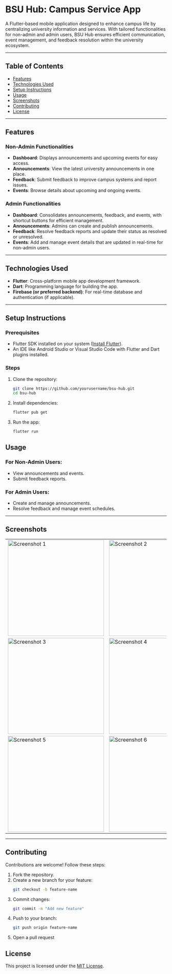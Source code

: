 # **BSU Hub: Campus Service App**

A Flutter-based mobile application designed to enhance campus life by centralizing university information and services. With tailored functionalities for non-admin and admin users, BSU Hub ensures efficient communication, event management, and feedback resolution within the university ecosystem.

---

## **Table of Contents**
- [Features](#features)
- [Technologies Used](#technologies-used)
- [Setup Instructions](#setup-instructions)
- [Usage](#usage)
- [Screenshots](#screenshots)
- [Contributing](#contributing)
- [License](#license)

---

## **Features**

### **Non-Admin Functionalities**
- **Dashboard**: Displays announcements and upcoming events for easy access.
- **Announcements**: View the latest university announcements in one place.
- **Feedback**: Submit feedback to improve campus systems and report issues.
- **Events**: Browse details about upcoming and ongoing events.

### **Admin Functionalities**
- **Dashboard**: Consolidates announcements, feedback, and events, with shortcut buttons for efficient management.
- **Announcements**: Admins can create and publish announcements.
- **Feedback**: Resolve feedback reports and update their status as resolved or unresolved.
- **Events**: Add and manage event details that are updated in real-time for non-admin users.

---

## **Technologies Used**
- **Flutter**: Cross-platform mobile app development framework.
- **Dart**: Programming language for building the app.
- **Firebase (or preferred backend)**: For real-time database and authentication (if applicable).

---

## **Setup Instructions**

### **Prerequisites**
- Flutter SDK installed on your system ([Install Flutter](https://flutter.dev/docs/get-started/install)).
- An IDE like Android Studio or Visual Studio Code with Flutter and Dart plugins installed.

### **Steps**
1. Clone the repository:
   ```bash
   git clone https://github.com/yourusername/bsu-hub.git
   cd bsu-hub
2. Install dependencies:
   ```bash
   flutter pub get
3. Run the app:
   ```bash
   flutter run

## **Usage**

### **For Non-Admin Users:**
- View announcements and events.
- Submit feedback reports.

### **For Admin Users:**
- Create and manage announcements.
- Resolve feedback and manage event schedules.

---

## **Screenshots**
<table>
  <tr>
    <td><img src="https://github.com/user-attachments/assets/36a6acd3-6452-4705-8301-9a0a8ff29d5d" alt="Screenshot 1" width="300"/></td>
    <td><img src="https://github.com/user-attachments/assets/d747d5e6-3b90-45ae-8e11-16d0a1c2e925" alt="Screenshot 2" width="300"/></td>
  </tr>
  <tr>
    <td><img src="https://github.com/user-attachments/assets/832beb8e-1c61-46cb-a73e-1c82907f2dab" alt="Screenshot 3" width="300"/></td>
    <td><img src="https://github.com/user-attachments/assets/3f009f0d-bdba-4754-b25e-c09bc12a78e0" alt="Screenshot 4" width="300"/></td>
  </tr>
  <tr>
    <td><img src="https://github.com/user-attachments/assets/4fe8ab57-81a0-426b-93a2-7f40fed13875" alt="Screenshot 5" width="300"/></td>
    <td><img src="https://github.com/user-attachments/assets/663f9818-bd2e-46aa-bc34-985b281bcd19" alt="Screenshot 6" width="300"/></td>
  </tr>
</table>





---

## **Contributing**

Contributions are welcome! Follow these steps:

1. Fork the repository.
2. Create a new branch for your feature:
   ```bash
   git checkout -b feature-name
3. Commit changes:
   ```bash
   git commit -m "Add new feature"
4. Push to your branch:
   ```bash
   git push origin feature-name
5. Open a pull request

## **License**

This project is licensed under the [MIT License](LICENSE).
